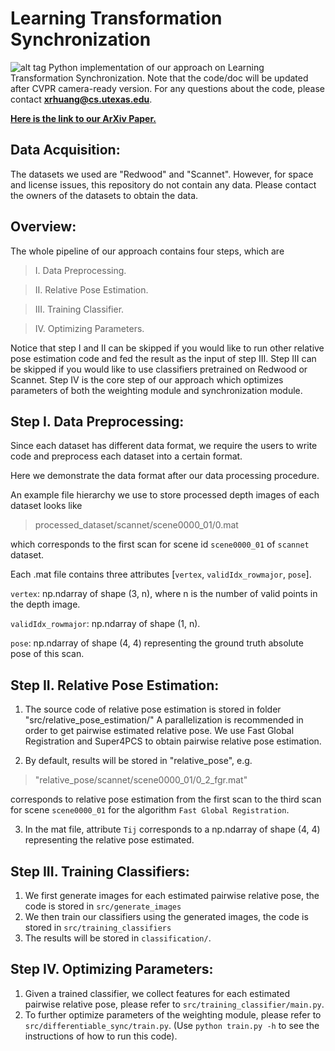 # Learning Transformation Synchronization
![alt tag](https://www.cs.utexas.edu/~xrhuang/Learning2Sync/RecurrentNetwork1.png)
Python implementation of our approach on Learning Transformation Synchronization.
Note that the code/doc will be updated after CVPR camera-ready version.
For any questions about the code, please contact <strong>xrhuang@cs.utexas.edu</strong>.
<p><a href="https://arxiv.org/abs/1901.09458" rel="nofollow"><strong>Here is the link to our ArXiv Paper.</strong></a><br>
</p>

## Data Acquisition:
The datasets we used are "Redwood" and "Scannet". 
However, for space and license issues, this repository do not contain any data.
Please contact the owners of the datasets to obtain the data.

## Overview:
The whole pipeline of our approach contains four steps, which are

> I. Data Preprocessing.

> II. Relative Pose Estimation.

> III. Training Classifier.

> IV. Optimizing Parameters.

Notice that step I and II can be skipped if you would like to run other relative pose estimation code and fed the result as the input of step III.
Step III can be skipped if you would like to use classifiers pretrained on Redwood or Scannet. 
Step IV is the core step of our approach which optimizes parameters of both the weighting module and synchronization module.

## Step I. Data Preprocessing:
Since each dataset has different data format, we require the users to write code and preprocess each dataset
into a certain format.

Here we demonstrate the data format after our data processing procedure. 

An example file hierarchy we use to store processed depth images of each dataset looks like
  > processed_dataset/scannet/scene0000_01/0.mat

which corresponds to the first scan for scene id `scene0000_01` of `scannet` dataset.

Each .mat file contains three attributes [`vertex`, `validIdx_rowmajor`, `pose`]. 

  `vertex`: np.ndarray of shape (3, n), where n is the number of valid points in the depth image.

  `validIdx_rowmajor`: np.ndarray of shape (1, n).

  `pose`: np.ndarray of shape (4, 4) representing the ground truth absolute pose of this scan.

## Step II. Relative Pose Estimation:
1. The source code of relative pose estimation is stored in folder "src/relative_pose_estimation/"
A parallelization is recommended in order to get pairwise estimated relative pose.
We use Fast Global Registration and Super4PCS to
    obtain pairwise relative pose estimation.

2. By default, results will be stored in "relative_pose", e.g. 
  > "relative_pose/scannet/scene0000_01/0_2_fgr.mat"
  
corresponds to relative pose estimation from the first scan to the third scan for scene `scene0000_01` 
for the algorithm `Fast Global Registration`.

3. In the mat file, attribute `Tij` corresponds to a np.ndarray of shape (4, 4) representing the relative pose estimated.

## Step III. Training Classifiers:
1. We first generate images for each estimated pairwise relative pose, the code is stored in `src/generate_images`
2. We then train our classifiers using the generated images, the code is stored in `src/training_classifiers`
3. The results will be stored in `classification/`.

## Step IV. Optimizing Parameters:
1. Given a trained classifier, we collect features for each estimated pairwise relative pose, 
  please refer to `src/training_classifier/main.py`.
2. To further optimize parameters of the weighting module, please refer to `src/differentiable_sync/train.py`.
  (Use `python train.py -h` to see the instructions of how to run this code).

